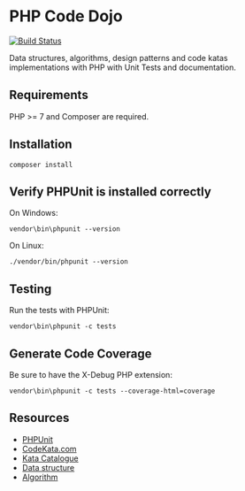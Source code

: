 # PHP Code Dojo

[![Build Status](https://travis-ci.org/andreafiori/php-code-dojo.svg?branch=master)](https://travis-ci.org/andreafiori/php-code-dojo)

Data structures, algorithms, design patterns and code katas implementations with PHP with Unit Tests and documentation.

## Requirements

PHP >= 7 and Composer are required.

## Installation

    composer install

## Verify PHPUnit is installed correctly

On Windows:

	vendor\bin\phpunit --version

On Linux:

	./vendor/bin/phpunit --version

## Testing

Run the tests with PHPUnit:

    vendor\bin\phpunit -c tests

## Generate Code Coverage

Be sure to have the X-Debug PHP extension: 

    vendor\bin\phpunit -c tests --coverage-html=coverage

## Resources

- [PHPUnit](https://phpunit.de)
- [CodeKata.com](http://codekata.com)
- [Kata Catalogue](http://codingdojo.org/KataCatalogue/)
- [Data structure](https://en.wikipedia.org/wiki/Data_structure)
- [Algorithm](https://en.wikipedia.org/wiki/Algorithm)
